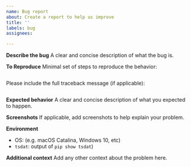 ```yaml
---
name: Bug report
about: Create a report to help us improve
title: ''
labels: bug
assignees:

---
```


**Describe the bug**
A clear and concise description of what the bug is.

**To Reproduce**
Minimal set of steps to reproduce the behavior:
```

```

Please include the full traceback message (if applicable):
```

```

**Expected behavior**
A clear and concise description of what you expected to happen.

**Screenshots**
If applicable, add screenshots to help explain your problem.

**Environment** 

- OS: (e.g. macOS Catalina, Windows 10, etc)
- `tsdat`: output of `pip show tsdat`)


**Additional context**
Add any other context about the problem here.
